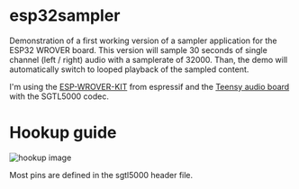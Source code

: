 # esp32sampler

Demonstration of a first working version of a sampler application for the ESP32 WROVER board. This version will sample 30 seconds of single channel (left / right) audio with a samplerate of 32000. Than, the demo will automatically switch to looped playback of the sampled content. 

I'm using the [ESP-WROVER-KIT](https://docs.espressif.com/projects/esp-idf/en/latest/get-started/get-started-wrover-kit.html) from espressif and the [Teensy audio board](https://www.pjrc.com/store/teensy3_audio.html) with the SGTL5000 codec.


# Hookup guide

![hookup image](https://sinneb.github.io/img/wrover_sgtl5000.jpg)

Most pins are defined in the sgtl5000 header file. 